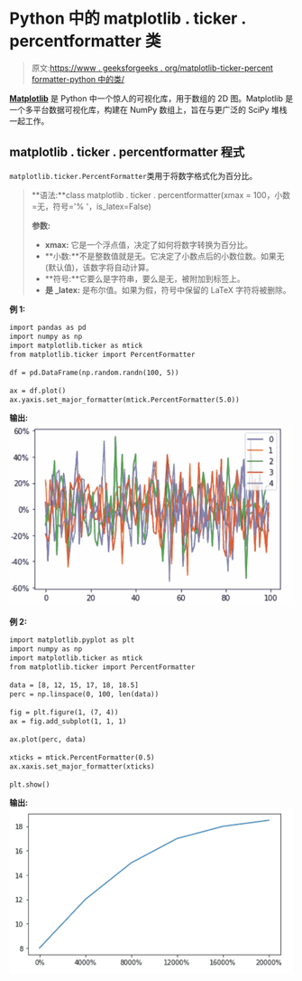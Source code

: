# Python 中的 matplotlib . ticker . percentformatter 类

> 原文:[https://www . geeksforgeeks . org/matplotlib-ticker-percent formatter-python 中的类/](https://www.geeksforgeeks.org/matplotlib-ticker-percentformatter-class-in-python/)

**[Matplotlib](https://www.geeksforgeeks.org/python-matplotlib-an-overview/)** 是 Python 中一个惊人的可视化库，用于数组的 2D 图。Matplotlib 是一个多平台数据可视化库，构建在 NumPy 数组上，旨在与更广泛的 SciPy 堆栈一起工作。

## matplotlib . ticker . percentformatter 程式

`matplotlib.ticker.PercentFormatter`类用于将数字格式化为百分比。

> **语法:**class matplotlib . ticker . percentformatter(xmax = 100，小数=无，符号='% '，is_latex=False)
> 
> **参数:**
> 
> *   **xmax:** 它是一个浮点值，决定了如何将数字转换为百分比。
> *   **小数:**不是整数值就是无。它决定了小数点后的小数位数。如果无(默认值)，该数字将自动计算。
> *   **符号:**它要么是字符串，要么是无，被附加到标签上。
> *   **是 _latex:** 是布尔值。如果为假，符号中保留的 LaTeX 字符将被删除。

**例 1:**

```
import pandas as pd
import numpy as np
import matplotlib.ticker as mtick
from matplotlib.ticker import PercentFormatter

df = pd.DataFrame(np.random.randn(100, 5))

ax = df.plot()
ax.yaxis.set_major_formatter(mtick.PercentFormatter(5.0)) 
```

**输出:**
![](img/dded245938885f68069f219952adfcad.png)

**例 2:**

```
import matplotlib.pyplot as plt
import numpy as np
import matplotlib.ticker as mtick
from matplotlib.ticker import PercentFormatter

data = [8, 12, 15, 17, 18, 18.5]
perc = np.linspace(0, 100, len(data))

fig = plt.figure(1, (7, 4))
ax = fig.add_subplot(1, 1, 1)

ax.plot(perc, data)

xticks = mtick.PercentFormatter(0.5)
ax.xaxis.set_major_formatter(xticks)

plt.show()
```

**输出:**
![](img/c323cda4f15755a36d1d5fa7634f6594.png)